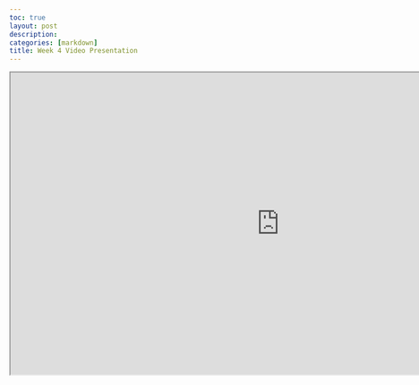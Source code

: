 ```yaml
---
toc: true
layout: post
description:
categories: [markdown]
title: Week 4 Video Presentation
---
```

<iframe src="https://streamable.com/e/kzxwd7?loop=0" width="960" height="540" allowfullscreen></iframe>